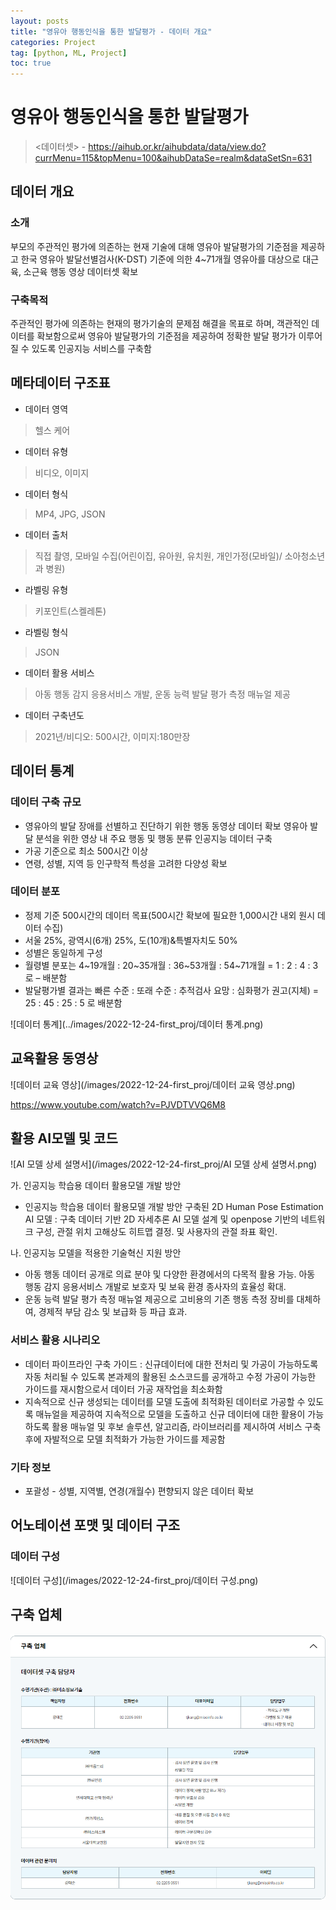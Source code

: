 ```yaml
---
layout: posts
title: "영유아 행동인식을 통한 발달평가 - 데이터 개요"
categories: Project
tag: [python, ML, Project]
toc: true
---
```


# 영유아 행동인식을 통한 발달평가
> <데이터셋> - https://aihub.or.kr/aihubdata/data/view.do?currMenu=115&topMenu=100&aihubDataSe=realm&dataSetSn=631

## 데이터 개요
### 소개
부모의 주관적인 평가에 의존하는 현재 기술에 대해 영유아 발달평가의 기준점을 제공하고 한국 영유아 발달선별검사(K-DST) 기준에 의한 4~71개월 영유아를 대상으로 대근육, 소근육 행동 영상 데이터셋 확보

### 구축목적
주관적인 평가에 의존하는 현재의 평가기술의 문제점 해결을 목표로 하며, 객관적인 데이터를 확보함으로써 영유아 발달평가의 기준점을 제공하여 정확한 발달 평가가 이루어질 수 있도록 인공지능 서비스를 구축함

## 메타데이터 구조표
- 데이터 영역
> 헬스 케어
- 데이터 유형
> 비디오, 이미지
- 데이터 형식
> MP4, JPG, JSON
- 데이터 출처
> 직접 촬영, 모바일 수집(어린이집, 유아원, 유치원, 개인가정(모바일)/ 소아청소년과 병원)
- 라벨링 유형
> 키포인트(스켈레톤)
- 라벨링 형식
> JSON
- 데이터 활용 서비스
> 아동 행동 감지 응용서비스 개발, 운동 능력 발달 평가 측정 매뉴얼 제공
- 데이터 구축년도
> 2021년/비디오: 500시간, 이미지:180만장
## 데이터 통계
### 데이터 구축 규모
- 영유아의 발달 장애를 선별하고 진단하기 위한 행동 동영상 데이터 확보
영유아 발달 분석을 위한 영상 내 주요 행동 및 행동 분류 인공지능 데이터 구축
- 가공 기준으로 최소 500시간 이상
- 연령, 성별, 지역 등 인구학적 특성을 고려한 다양성 확보

### 데이터 분포
- 정제 기준 500시간의 데이터 목표(500시간 확보에 필요한 1,000시간 내외 원시 데이터 수집)
- 서울 25%, 광역시(6개) 25%, 도(10개)&특별자치도 50%
- 성별은 동일하게 구성
- 월령별 분포는 4~19개월 : 20~35개월 : 36~53개월 : 54~71개월 = 1 : 2 : 4 : 3 로 – 배분함
- 발달평가별 결과는 빠른 수준 : 또래 수준 : 추적검사 요망 : 심화평가 권고(지체) = 25 : 45 : 25 : 5 로 배분함

![데이터 통계](../images/2022-12-24-first_proj/데이터 통계.png)

## 교육활용 동영상

![데이터 교육 영상](/images/2022-12-24-first_proj/데이터 교육 영상.png)

https://www.youtube.com/watch?v=PJVDTVVQ6M8

## 활용 AI모델 및 코드

![AI 모델 상세 설명서](/images/2022-12-24-first_proj/AI 모델 상세 설명서.png)

가. 인공지능 학습용 데이터 활용모델 개발 방안

-  인공지능 학습용 데이터 활용모델 개발 방안 구축된 2D Human Pose Estimation AI 모델 : 구축 데이터 기반 2D 자세추론 AI 모델 설계 및 openpose 기반의 네트워크 구성, 관절 위치 고해상도 히트맵 결정. 및 사용자의 관절 좌표 확인. 

나. 인공지능 모델을 적용한 기술혁신 지원 방안

- 아동 행동 데이터 공개로 의료 분야 및 다양한 환경에서의 다목적 활용 가능. 아동 행동 감지 응용서비스 개발로 보호자 및 보육 환경 종사자의 효율성 확대. 
- 운동 능력 발달 평가 측정 매뉴얼 제공으로 고비용의 기존 행동 측정 장비를 대체하여, 경제적 부담 감소 및 보급화 등 파급 효과.

### 서비스 활용 시나리오
- 데이터 파이프라인 구축 가이드 : 신규데이터에 대한 전처리 및 가공이 가능하도록 자동 처리될 수 있도록 본과제의 활용된 소스코드를 공개하고 수정 가공이 가능한 가이드를 재시함으로서 데이터 가공 재작업을 최소화함
- 지속적으로 신규 생성되는 데이터를 모델 도출에 최적화된 데이터로 가공할 수 있도록 매뉴얼을 제공하여 지속적으로 모델을 도출하고 신규 데이터에 대한 활용이 가능하도록 활용 매뉴얼 및 후보 솔루션, 알고리즘, 라이브러리를 제시하여 서비스 구축 후에 자발적으로 모델 최적화가 가능한 가이드를 제공함

### 기타 정보

- 포괄성 - 성별, 지역별, 연경(개월수) 편향되지 않은 데이터 확보

## 어노테이션 포맷 및 데이터 구조

### 데이터 구성

![데이터 구성](/images/2022-12-24-first_proj/데이터 구성.png)

## 구축 업체

![구축업체](/images/2022-12-24-first_proj/구축업체.png)